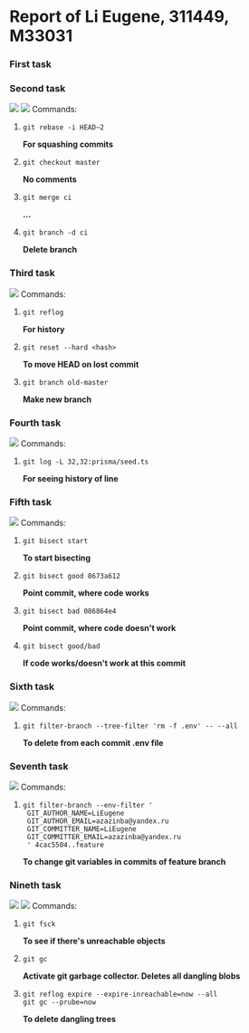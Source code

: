 <h1> Report of Li Eugene, 311449, M33031</h1>
<h3> First task </h3>

<h3> Second task </h3>
<image src="./docs/2.1.png" />
<image src="./docs/2.2.png" />
Commands:

1. ```
   git rebase -i HEAD~2 
   ```
   <b> For squashing commits </b>
2. ```
   git checkout master 
   ```
   <b> No comments </b>
3. ```
   git merge ci
   ```
   <b> ... </b>
4. ```
   git branch -d ci
   ```
   <b> Delete branch </b>

<h3> Third task </h3>
<image src="./docs/3.png" />
Commands:

1. ```
   git reflog
   ```
   <b> For history </b>
2. ```
   git reset --hard <hash>
   ```
   <b> To move HEAD on lost commit </b>
3. ```
   git branch old-master
   ```
   <b> Make new branch </b>

<h3> Fourth task </h3>
<image src="./docs/4.png" />
Commands:

1. ```
   git log -L 32,32:prisma/seed.ts
   ```
   <b> For seeing history of line </b>

<h3> Fifth task </h3>
<image src="./docs/5.png" />
Commands:

1. ```
   git bisect start
   ```
   <b> To start bisecting </b>
2. ```
   git bisect good 8673a612
   ```
   <b> Point commit, where code works </b>
3. ```
   git bisect bad 086864e4
   ```
   <b> Point commit, where code doesn't work </b>
4. ```
   git bisect good/bad
   ```
   <b> If code works/doesn't work at this commit </b>

<h3> Sixth task </h3>
<image src="./docs/6.png" />
Commands:

1. ```
   git filter-branch --tree-filter 'rm -f .env' -- --all
   ```
   <b> To delete from each commit .env file </b>

<h3> Seventh task </h3>
<image src="./docs/7.png" />
Commands:

1. ```
   git filter-branch --env-filter '
    GIT_AUTHOR_NAME=LiEugene
    GIT_AUTHOR_EMAIL=azazinba@yandex.ru
    GIT_COMMITTER_NAME=LiEugene
    GIT_COMMITTER_EMAIL=azazinba@yandex.ru
    ' 4cac5504..feature
   ```
   <b> To change git variables in commits of feature branch </b>

<h3> Nineth task </h3>
<image src="./docs/9.1.png" />
<image src="./docs/9.2.png" />
Commands:

1. ```
   git fsck
   ```
   <b> To see if there's unreachable objects </b>
2. ```
   git gc
   ```
   <b> Activate git garbage collector. Deletes all dangling blobs </b>
3. ```
   git reflog expire --expire-inreachable=now --all
   git gc --prube=now
   ```
   <b> To delete dangling trees </b>